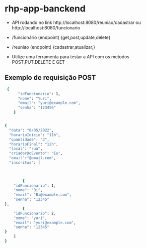# rhp-app-banckend
- API rodando no link http://localhost:8080/reuniao/cadastrar   ou http://localhost:8080/funcionario
- /funcionário (endpoint) {get,post,update,delete}
- /reuniao (endpoint)    {cadastrar,atualizar,}

- Utilize uma ferramenta para testar a API com os metodos POST,PUT,DELETE E GET

## Exemplo de requisição POST

```bash
 {
      "idFuncionario": 1,
      "nome": "Yuri",
      "email": "yuri@example.com",
      "senha": "123456"
    }
```

```bash

{
  "data": "8/05/2022",
  "horarioInicio": "11h",
  "quantidade": "3",
  "horarioFinal": "12h",
  "local": "rua",
  "criadorDoEvento": "Eu",
  "email":"@email.com",
  "inscritos": [

   
		
		{
	"idFuncionario": 1,
	"nome": "Bi",
	"email": "Bi@example.com",
	"senha": "12345"
},
		{
	"idFuncionario": 2,
	"nome": "yuri",
	"email": "yuri@example.com",
	"senha": "12345"
}
	]
}

